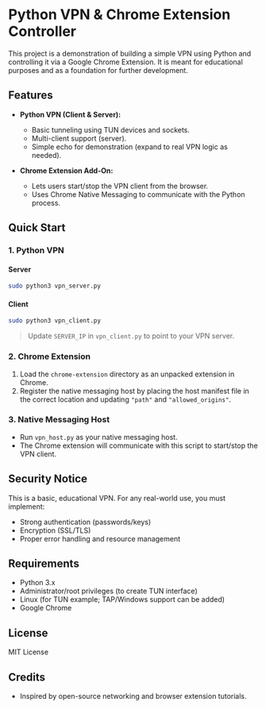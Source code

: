 # Python VPN & Chrome Extension Controller

This project is a demonstration of building a simple VPN using Python and controlling it via a Google Chrome Extension. It is meant for educational purposes and as a foundation for further development.

## Features

- **Python VPN (Client & Server):**
  - Basic tunneling using TUN devices and sockets.
  - Multi-client support (server).
  - Simple echo for demonstration (expand to real VPN logic as needed).

- **Chrome Extension Add-On:**
  - Lets users start/stop the VPN client from the browser.
  - Uses Chrome Native Messaging to communicate with the Python process.

## Quick Start

### 1. Python VPN

#### Server
```bash
sudo python3 vpn_server.py
```

#### Client
```bash
sudo python3 vpn_client.py
```
> Update `SERVER_IP` in `vpn_client.py` to point to your VPN server.

### 2. Chrome Extension

1. Load the `chrome-extension` directory as an unpacked extension in Chrome.
2. Register the native messaging host by placing the host manifest file in the correct location and updating `"path"` and `"allowed_origins"`.

### 3. Native Messaging Host

- Run `vpn_host.py` as your native messaging host.
- The Chrome extension will communicate with this script to start/stop the VPN client.

## Security Notice

This is a basic, educational VPN. For any real-world use, you must implement:
- Strong authentication (passwords/keys)
- Encryption (SSL/TLS)
- Proper error handling and resource management

## Requirements

- Python 3.x
- Administrator/root privileges (to create TUN interface)
- Linux (for TUN example; TAP/Windows support can be added)
- Google Chrome

## License

MIT License

## Credits

- Inspired by open-source networking and browser extension tutorials.
